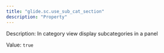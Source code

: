 ```yaml
---
title: "glide.sc.use_sub_cat_section"
description: "Property"
---
```


Description: In category view display subcategories in a panel

Value: `true`